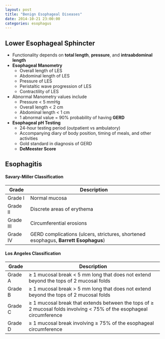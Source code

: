 ```yaml
---
layout: post
title: "Benign Esophageal Diseases"
date: 2014-10-21 23:00:00
categories: esophagus
---
```


## Lower Esophageal Sphincter

* Functionality depends on **total length**, **pressure**, and **intraabdominal length**
* **Esophageal Manometry**
  * Overall length of LES
  * Abdominal length of LES
  * Pressure of LES
  * Peristaltic wave progression of LES
  * Contractility of LES
* Abnormal Manometry values include
  * Pressure &lt; 5 mmHg
  * Overall length &lt; 2 cm
  * Abdominal length &lt; 1 cm
  * 1 abnormal value = 90% probability of having **GERD**
* **Esophageal pH Testing**
  * 24-hour testing period (outpatient vs ambulatory)
  * Accompanying diary of body position, timing of meals, and other activities
  * Gold standard in diagnosis of GERD
  * **DeMeester Score**

## Esophagitis

#### Savary-Miller Classification

| Grade   | Description |
|---------|-------------|
| Grade I       | Normal mucosa |
| Grade II      | Discrete areas of erythema |
| Grade III     | Circumferential erosions |
| Grade IV      | GERD complications (ulcers, strictures, shortened esophagus, **Barrett Esophagus**) |

#### Los Angeles Classification

| Grade   | Description |
|---------|-------------|
| Grade A       | &ge; 1 mucosal break &lt; 5 mm long that does not extend beyond the tops of 2 mucosal folds |
| Grade B       | &ge; 1 mucosal break &gt; 5 mm long that does not extend beyond the tops of 2 mucosal folds |
| Grade C       | &ge; 1 mucosal break that extends between the tops of &ge; 2 mucosal folds involving &lt; 75% of the esophageal circumference |
| Grade D       | &ge; 1 mucosal break involving &ge; 75% of the esophageal circumference |